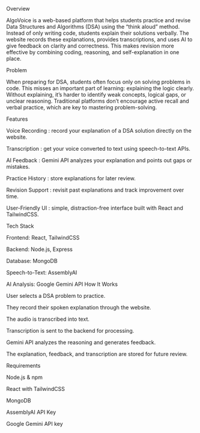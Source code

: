 Overview

AlgoVoice is a web-based platform that helps students practice and revise Data Structures and Algorithms (DSA) using the “think aloud” method. Instead of only writing code, students explain their solutions verbally. The website records these explanations, provides transcriptions, and uses AI to give feedback on clarity and correctness. This makes revision more effective by combining coding, reasoning, and self-explanation in one place.

Problem

When preparing for DSA, students often focus only on solving problems in code. This misses an important part of learning: explaining the logic clearly. Without explaining, it’s harder to identify weak concepts, logical gaps, or unclear reasoning. Traditional platforms don’t encourage active recall and verbal practice, which are key to mastering problem-solving.

Features

Voice Recording : record your explanation of a DSA solution directly on the website.

Transcription : get your voice converted to text using speech-to-text APIs.

AI Feedback : Gemini API analyzes your explanation and points out gaps or mistakes.

Practice History : store explanations for later review.

Revision Support : revisit past explanations and track improvement over time.

User-Friendly UI : simple, distraction-free interface built with React and TailwindCSS.

Tech Stack

Frontend: React, TailwindCSS

Backend: Node.js, Express

Database: MongoDB

Speech-to-Text: AssemblyAI

AI Analysis: Google Gemini API
How It Works

User selects a DSA problem to practice.

They record their spoken explanation through the website.

The audio is transcribed into text.

Transcription is sent to the backend for processing.

Gemini API analyzes the reasoning and generates feedback.

The explanation, feedback, and transcription are stored for future review.

Requirements

Node.js & npm

React with TailwindCSS

MongoDB

AssemblyAI API Key

Google Gemini API key
